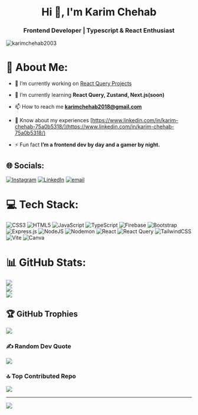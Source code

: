 <h1 align="center">Hi 👋, I'm Karim Chehab</h1>
<h3 align="center">Frontend Developer | Typescript & React Enthusiast</h3>

<p align="left"> <img src="https://komarev.com/ghpvc/?username=karimchehab2003&label=Profile%20views&color=0e75b6&style=flat" alt="karimchehab2003" /> </p>

# 💫 About Me:
- 🔭 I’m currently working on [React Query Projects](https://karimchehab2003.github.io/react-query-projects/)

- 🌱 I’m currently learning **React Query, Zustand, Next.js(soon)**

- 📫 How to reach me **karimchehab2018@gmail.com**

- 📄 Know about my experiences [https://www.linkedin.com/in/karim-chehab-75a0b5318/](https://www.linkedin.com/in/karim-chehab-75a0b5318/)

- ⚡ Fun fact **I’m a frontend dev by day and a gamer by night.**


## 🌐 Socials:
[![Instagram](https://img.shields.io/badge/Instagram-%23E4405F.svg?logo=Instagram&logoColor=white)](https://instagram.com/karim_chehab1) [![LinkedIn](https://img.shields.io/badge/LinkedIn-%230077B5.svg?logo=linkedin&logoColor=white)](https://linkedin.com/in/karim-chehab-75a0b5318) [![email](https://img.shields.io/badge/Email-D14836?logo=gmail&logoColor=white)](mailto:karimchehab2018@gmail.com) 

# 💻 Tech Stack:
![CSS3](https://img.shields.io/badge/css3-%231572B6.svg?style=for-the-badge&logo=css3&logoColor=white) ![HTML5](https://img.shields.io/badge/html5-%23E34F26.svg?style=for-the-badge&logo=html5&logoColor=white) ![JavaScript](https://img.shields.io/badge/javascript-%23323330.svg?style=for-the-badge&logo=javascript&logoColor=%23F7DF1E) ![TypeScript](https://img.shields.io/badge/typescript-%23007ACC.svg?style=for-the-badge&logo=typescript&logoColor=white) ![Firebase](https://img.shields.io/badge/firebase-%23039BE5.svg?style=for-the-badge&logo=firebase) ![Bootstrap](https://img.shields.io/badge/bootstrap-%238511FA.svg?style=for-the-badge&logo=bootstrap&logoColor=white) ![Express.js](https://img.shields.io/badge/express.js-%23404d59.svg?style=for-the-badge&logo=express&logoColor=%2361DAFB) ![NodeJS](https://img.shields.io/badge/node.js-6DA55F?style=for-the-badge&logo=node.js&logoColor=white) ![Nodemon](https://img.shields.io/badge/NODEMON-%23323330.svg?style=for-the-badge&logo=nodemon&logoColor=%BBDEAD) ![React](https://img.shields.io/badge/react-%2320232a.svg?style=for-the-badge&logo=react&logoColor=%2361DAFB) ![React Query](https://img.shields.io/badge/-React%20Query-FF4154?style=for-the-badge&logo=react%20query&logoColor=white)  ![TailwindCSS](https://img.shields.io/badge/tailwindcss-%2338B2AC.svg?style=for-the-badge&logo=tailwind-css&logoColor=white) ![Vite](https://img.shields.io/badge/vite-%23646CFF.svg?style=for-the-badge&logo=vite&logoColor=white) ![Canva](https://img.shields.io/badge/Canva-%2300C4CC.svg?style=for-the-badge&logo=Canva&logoColor=white)

# 📊 GitHub Stats:
![](https://github-readme-stats.vercel.app/api?username=karimchehab2003&theme=monokai&hide_border=false&include_all_commits=false&count_private=false)<br/>
![](https://nirzak-streak-stats.vercel.app/?user=karimchehab2003&theme=monokai&hide_border=false)<br/>
![](https://github-readme-stats.vercel.app/api/top-langs/?username=karimchehab2003&theme=monokai&hide_border=false&include_all_commits=false&count_private=false&layout=compact)

## 🏆 GitHub Trophies
![](https://github-profile-trophy.vercel.app/?username=karimchehab2003&theme=monokai&no-frame=false&no-bg=true&margin-w=4)

### ✍️ Random Dev Quote
![](https://quotes-github-readme.vercel.app/api?type=horizontal&theme=radical)

### 🔝 Top Contributed Repo
![](https://github-contributor-stats.vercel.app/api?username=karimchehab2003&limit=5&theme=monokai&combine_all_yearly_contributions=true)

---
[![](https://visitcount.itsvg.in/api?id=karimchehab2003&icon=0&color=5)](https://visitcount.itsvg.in)

<!-- Proudly created with GPRM ( https://gprm.itsvg.in ) -->
